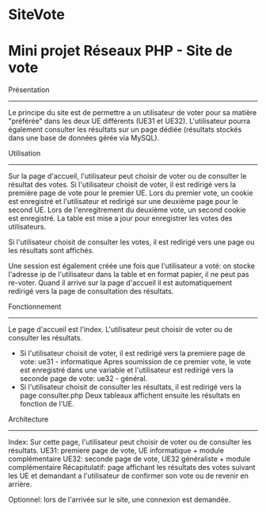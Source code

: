 SiteVote
========
Mini projet Réseaux PHP - Site de vote
======================================

Présentation
************
Le principe du site est de permettre a un utilisateur de voter pour sa matière "préférée" dans les deux UE différents (UE31 et UE32).
L'utilisateur pourra également consulter les résultats sur un page dédiée (résultats stockés dans une base de données gérée via MySQL).

Utilisation
***********
Sur la page d'accueil, l'utilisateur peut choisir de voter ou de consulter le résultat des votes. Si l'utilisateur choisit de voter, il est redirigé vers la première page de vote pour le premier UE. Lors du premier vote, un cookie est enregistré et l'utilisateur et redirigé sur une deuxième page pour le second UE. Lors de l'enregitrement du deuxième vote, un second cookie est enregistré. La table est mise a jour pour enregistrer les votes des utilisateurs.

Si l'utilisateur choisit de consulter les votes, il est redirigé vers une page ou les résultats sont affichés.

Une session est également créée une fois que l'utilisateur a voté: on stocke l'adresse ip de l'utilisateur dans la table et en format papier, il ne peut pas re-voter. Quand il arrive sur la page d'accueil il est automatiquement redirigé vers la page de consultation des résultats.

Fonctionnement
**************
Le page d'accueil est l'index.
L'utilisateur peut choisir de voter ou de consulter les résultats.
- Si l'utilisateur choisit de voter, il est redirigé vers la premiere page de vote: ue31 - informatique
  Apres soumission de ce premier vote, le vote est enregistré dans une variable et l'utilisateur est redirigé vers la seconde page de vote: ue32 - général.
- Si l'utilisateur choisit de consulter les résultats, il est redirigé vers la page consulter.php
  Deux tableaux affichent ensuite les résultats en fonction de l'UE.

Architecture
************
Index: Sur cette page, l'utilisateur peut choisir de voter ou de consulter les résultats.
UE31: premiere page de vote, UE informatique + module complémentaire
UE32: seconde page de vote, UE32 généraliste + module complémentaire
Récapitulatif: page affichant les résultats des votes suivant les UE et demandant a l'utilisateur de confirmer son vote ou de revenir en arrière.

Optionnel: lors de l'arrivée sur le site, une connexion est demandée.
